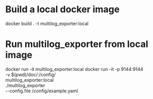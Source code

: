 # Build a local docker image
docker build . -t multilog_exporter:local

# Run multilog_exporter from local image
docker run -it multilog_exporter:local
docker run -it -p 9144:9144 \
	-v $(pwd)/doc/:/config/ \
	multilog_exporter:local \
	./multilog_exporter \
	--config.file /config/example.yaml